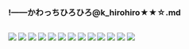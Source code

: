 ### !——かわっちひろひろ@k_hirohiro★★☆.md
![]()

![](https://pbs.twimg.com/media/EDJYmAtU0AEy1KQ?format=jpg&name=4096x4096)
![](https://pbs.twimg.com/media/EDJYmAsUYAA60hF?format=jpg&name=4096x4096)
![](https://pbs.twimg.com/media/EDJYmAtUYAAACpZ?format=jpg&name=4096x4096)
![](https://pbs.twimg.com/media/EDJYmAuUwAEWS7y?format=jpg&name=4096x4096)
![](https://pbs.twimg.com/media/EA2WVkvUIAAarBp?format=jpg&name=4096x4096)
![](https://pbs.twimg.com/media/D6dCHxkUcAEccPT?format=jpg&name=4096x4096)
![](https://pbs.twimg.com/media/D6dCI7DVUAIW-Ef?format=jpg&name=4096x4096)
![](https://pbs.twimg.com/media/D6dCJt5U8AAzfF7?format=jpg&name=4096x4096)
![](https://pbs.twimg.com/media/DvTwfjOUUAAvM2g?format=jpg&name=4096x4096)
![](https://pbs.twimg.com/media/DWVSvltVMAAmHd2?format=jpg&name=4096x4096)
![](https://pbs.twimg.com/media/DDVCdPtUQAAhB5-?format=jpg&name=4096x4096)
![](https://pbs.twimg.com/media/DAgKbGkWAAAX2T5?format=jpg&name=4096x4096)
![](https://pbs.twimg.com/media/CWHKxwiUkAAuEpb?format=jpg&name=4096x4096)
